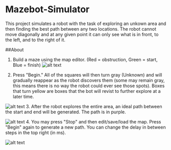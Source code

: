 # Mazebot-Simulator

This project simulates a robot with the task of exploring an unkown area and then finding the best path between any two locations. The robot cannot move diagonally and at any given point it can only see what is in front, to the left, and to the right of it.

##About
  1. Build a maze using the map editor. (Red = obstruction, Green = start, Blue = finish) 
  ![alt text][maze]

  2. Press "Begin." All of the squares will then turn gray (Unknown) and will gradually reappear as the robot discovers them (some may remain gray, this means there is no way the robot could ever see those spots). Boxes that turn yellow are boxes that the bot will revist to further explore at a later time.
  
  ![alt text][explore]
  3. After the robot explores the entire area, an ideal path between the start and end will be generated. The path is in purple.

  ![alt text][path]
  4. You may press "Stop" and then edit/save/load the map. Press "Begin" again to generate a new path. You can change the delay in between steps in the top right (in ms).
  
  ![alt text][delay]

[maze]: https://i.imgur.com/TCcj0Ic.png "Maze"
[explore]: https://i.imgur.com/qbyVR9f.png "Explore"
[path]: https://i.imgur.com/eBOEjaI.png "Path"
[delay]: https://i.imgur.com/9x2jh3b.png "Delay"
